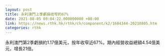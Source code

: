 ```yaml
---
layout: post
title: 永利澳門上季虧損收窄約67%
date: 2021-08-05 09:04:22.000000000 +08:00
link: https://news.rthk.hk/rthk/ch/component/k2/1604344-20210805.htm
categories: rthk
---
```


永利澳門第2季虧損約1.17億美元，按年收窄近67%。期內經營收益總額4.54億美元，增長21倍。
